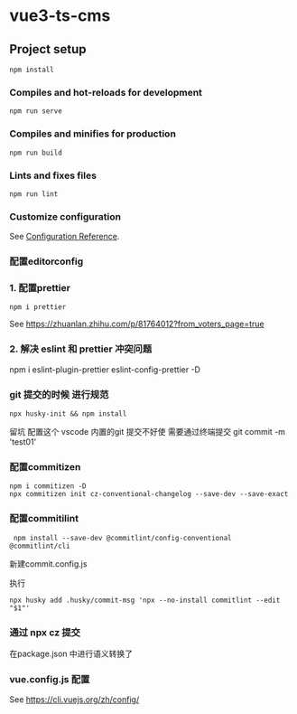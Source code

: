 # vue3-ts-cms

## Project setup

```
npm install
```

### Compiles and hot-reloads for development

```
npm run serve
```

### Compiles and minifies for production

```
npm run build
```

### Lints and fixes files

```
npm run lint
```

### Customize configuration

See [Configuration Reference](https://cli.vuejs.org/config/).

### 配置editorconfig


### 1. 配置prettier

```
npm i prettier 
```
See https://zhuanlan.zhihu.com/p/81764012?from_voters_page=true

### 2. 解决 eslint 和 prettier 冲突问题
npm i eslint-plugin-prettier eslint-config-prettier -D


### git 提交的时候 进行规范
```
npx husky-init && npm install
```
留坑 配置这个 vscode 内置的git 提交不好使
需要通过终端提交
git commit -m 'test01'

### 配置commitizen
```
npm i commitizen -D
npx commitizen init cz-conventional-changelog --save-dev --save-exact
```

### 配置commitilint
```
 npm install --save-dev @commitlint/config-conventional @commitlint/cli
```
新建commit.config.js

执行
```
npx husky add .husky/commit-msg 'npx --no-install commitlint --edit "$1"'
```

### 通过 npx cz 提交
在package.json 中进行语义转换了


### vue.config.js 配置
See https://cli.vuejs.org/zh/config/
